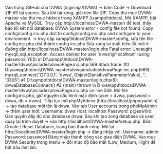 Vào trang GitHub của DVWA (digininja/DVWA) → bấm Code → Download ZIP để tải source.
Sau khi tải xong, giải nén file ZIP.
Copy thư mục DVWA-master vào thư mục htdocs trong XAMPP (\xampp\htdocs\).
Mở XAMPP, bật Apache và MySQL.
Truy cập http://localhost/DVWA-master/ để test, thấy báo lỗi kết nối database: DVWA System error - config file not found. Copy config/config.inc.php.dist to config/config.inc.php and configure to your environment. 
-> truy cập xampp\htdocs\DVWA-master\config, sửa tên file config.inc.php.dist thành config.inc.php
Sửa xong lại xuất hiện lỗi mới ở đường dẫn http://localhost/DVWA-master/login.php
Fatal error: Uncaught mysqli_sql_exception: Access denied for user 'dvwa'@'localhost' (using password: YES) in D:\xampp\htdocs\DVWA-master\dvwa\includes\dvwaPage.inc.php:569 Stack trace: #0 D:\xampp\htdocs\DVWA-master\dvwa\includes\dvwaPage.inc.php(569): mysqli_connect('127.0.0.1', 'dvwa', Object(SensitiveParameterValue), '', '3306') #1 D:\xampp\htdocs\DVWA-master\login.php(8): dvwaDatabaseConnect() #2 {main} thrown in D:\xampp\htdocs\DVWA-master\dvwa\includes\dvwaPage.inc.php on line 569.
Mở file config.inc.php, giữ nguyên cấu hình mặc định (user = dvwa, password = dvwa, db = dvwa).
Tiếp tục mở phpMyAdmin (http://localhost/phpmyadmin) → tạo database mới tên là dvwa.
Vào tab User accounts trong phpMyAdmin → thêm user mới:
Username: dvwa
Host: localhost
Password: p@ssw0rd
Gán quyền đầy đủ cho database dvwa.
Sau khi tạo xong database và user, quay lại trình duyệt → vào http://localhost/DVWA-master/setup.php.
Bấm Create / Reset Database, trang báo thành công.
Mở lại http://localhost/DVWA-master/login.php → đăng nhập với:
Username: admin
Password: password
Đăng nhập thành công vào giao diện DVWA.
Vào mục DVWA Security trong menu → đổi mức độ bảo mật (Low, Medium, High) để bắt đầu làm lab.
